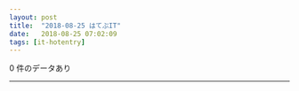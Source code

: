 ```yaml
---
layout: post
title:  "2018-08-25 はてぶIT"
date:   2018-08-25 07:02:09
tags: [it-hotentry]
---
```

0 件のデータあり

<hr>
